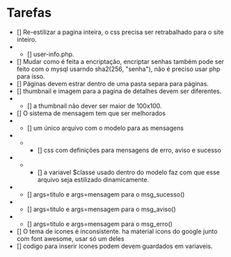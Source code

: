# Tarefas

- [] Re-estilizar a pagina inteira, o css precisa ser retrabalhado para o site inteiro.
- - [] user-info.php.
- [] Mudar como é feita a encriptação, encriptar senhas também pode ser feito com o mysql usarndo sha2(256, "senha"), não é preciso usar php para isso.
- [] Páginas devem estrar dentro de uma pasta separa para páginas.
- [] thumbnail e imagem para a pagina de detalhes devem ser diferentes.
- - [] a thumbnail não dever ser maior de 100x100.
- [] O sistema de mensagem tem que ser melhorados
- - [] um único arquivo com o modelo para as mensagens
- - - [] css com definições para mensagens de erro, aviso e sucesso
- - - [] a variavel $classe usado dentro do modelo faz com que esse arquivo seja estilizado dinamicamente.
- - [] args=titulo e args=mensagem para o msg_sucesso()
- - [] args=titulo e args=mensagem para o msg_aviso()
- - [] args=titulo e args=mensagem para o msg_erro()
- [] O tema de icones é inconsistente. ha material icons do google junto com font awesome, usar só um deles
- [] codigo para inserir icones podem devem guardados em variaveis.
